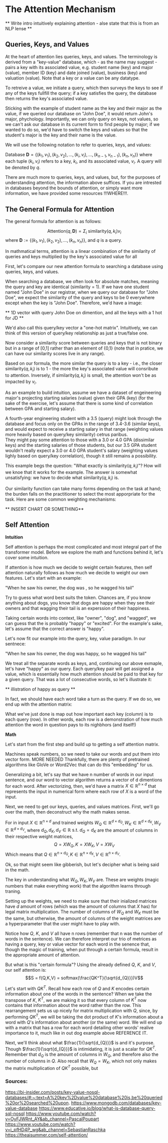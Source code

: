 # The Attention Mechanism

** Write intro intuitively explaining attention - alse state that this is from an NLP lense **

## Queries, Keys, and Values

At the heart of attention lies queries, keys, and values.  The terminology is derived from a "key-value" database, which - as the name may suggest - pairs a key with its associated value, e.g. student name (key) and major (value), member ID (key) and date joined (value), business (key) and valuation (value).  Note that a key or a value can be any datatype.

To retreive a value, we initiate a query, which then surveys the keys to see if any of the keys fullfill the query; if a key satisfies the query, the database then returns the key's associated value.  

Sticking with the example of student name as the key and their major as the value, if we queried our database on "John Doe", it would return John's major, phychology.  Importantly, we can only query on keys, not values, so we can't ask our database in its current form to find people by major; if we wanted to do so, we'd have to switch the keys and values so that the student's major is the key and their name is the value.

We will use the following notation to refer to queries, keys, and values:

Database $\textbf{D} = \lbrace(k_{1}, v_{1}), (k_{2}, v_{2}), ... , (k_{i}, v_{i}), ..., (k_{n-1}, v_{n-1}), (k_{n}, v_{n})\rbrace$ where each tuple $(k_{i}, v_{i})$ refers to a key, $k_{i}$, and its associated value, $v_{i}$.
A query will be denoted by $q$.

There are much more to queries, keys, and values, but, for the purposes of understanding attention, the information above suffices.  If you are intrested in databases beyond the bounds of attention, or simply want more information, we have provided some resources !!!WHERE!!!.

## The General Formula for Attention

The general formula for attention is as follows:

$$\textrm{Attention}(q, \textbf{D}) = \Sigma_{i}\textrm{ similarity}(q, k_{i})v_{i}$$ where $\textbf{D} := \lbrace(k_{1}, v_{1}), (k_{2}, v_{2}),...,(k_{n}, v_{n})\rbrace$, and $q$ is a query.

In mathmatical terms, attention is a linear combination of the similarity of queries and keys multiplied by the key's associated value for all 

First, let's compare our new attention formula to searching a database using queries, keys, and values.  

When searching a database, we often look for absolute matches, meaning the query and key are identical (similarity = 1).  If we have one student named "John Doe" in our registrar, when we query our database for "John Doe", we expect the similarity of the query and keys to be 0 everywhere except when the key is "John Doe".  Therefore, we'd have a image:

** 1D vector with query John Doe on dimention, and all the keys with a 1 hot for JD **

We'd also call this query/key vector a "one-hot matrix".  Intuitively, we can think of this version of query/key relationship as just a true/false one.

Now consider a similarity score between queries and keys that is not binary but in a range of \[0,1\] rather than an element of {0,1} (note that in pratice, we can have our similarity scores live in any range).

Based on our formula, the more similar the query is to a key - i.e., the closer $\textrm{similarity}(q, k_{i})$ is to 1 - the more the key's associated value will consribute to attention.  Inversely, if $\textrm{similarity}(q, k_{i})$ is small, the attention won't be as impacted by $v_{i}$. 

As an example to build intuition, assume we have a dataset of engeineering major's projecting starting salaries (value) given their GPA (key) (for the sake of the exercise, let's assume that there is some kind of correlation between GPA and starting salary).  

A fourth-year engineering student with a 3.5 (query) might look through the database and focus only on the GPAs in the range of 3.4-3.6 (similar keys), and would expect to receive a starting salary in that range (weighting values more heavily based on query/key similarity) cetrus paribus.  
They might pay some attention to those with a 3.0 or 4.0 GPA (dissimilar keys) and the starting salaries of those students, but our 3.5 GPA student wouldn't really expect a 3.0 or 4.0 GPA student's salary (weighting values lighly based on query/key correlation), though it still remains a possibility.

This example begs the question: "What exactly is $\textrm{similarity}(q, k_{i})$"?  How will we knoe that it works for the example.  The answer is somewhat unsatisfying: we have to decide what $\textrm{similarity}(q, k_{i})$ is.

Our similarity function can take many forms depending on the task at hand; the burden falls on the practitioner to select the most apporpriate for the task.  Here are some common weighting mechanisms:

** INSERT CHART OR SOMETHING**

## Self Attention

**Intuition**

Self attention is perhaps the most complicated and most integral part of the transformer model.  Before we explore the math and functions behind it, let's cover some intuition.  

If attention is how much we decide to weight certain features, then self attention naturally follows as how much we decide to weight our own features.  Let's start with an example:

"When he saw his owner, the dog was <blank>, so he wagged his tail"

Try to guess what word best suits the <blank> token.  Chances are, if you know anything about dogs, you know that dogs are happy when they see their owners and that wagging their tail is an experssion of their happiness.

Taking certain words into context, like "owner", "dog", and "wagged", we can guess that the <blank> is probably "happy" or "excited".  For the example's sake, let's assume that the correct answer is "happy".

Let's now fit our example into the query, key, value paradigm.  In our sentnece:

"When he saw his owner, the dog was happy, so he wagged his tail"

We treat all the separate words as keys, and, continuing our above exmaple, let's have "happy" as our query.  Each query/key pair will get assigned a value, which is essentially how much attention should be paid to that key for a given query.  That was a lot of consecutive words, so let's illustrate it:

** illistration of happy as query **

In fact, we should have each word take a turn as the query.  If we do so, we end up with the attention matrix:


What we've just done is map out how important each key (column) is to each query (row).  In other words, each row is a demonstration of how much attention the word in question pays to its nighbhors (and itself!)

**Math**

Let's start from the first step and build up to getting a self attention matrix.


Machines speak numbers, so we need to take our words and put them into vector form.  MORE NEEDED  Thankfully, there are plenty of pretrained algorithms like GloVe or Word2Vec that can do this "embedding" for us.  

Generalizing a bit, let's say that we have n number of words in our input sentence, and our word to vector algorithm returns a vector of d dimentions for each word.  After vectorizing, then, we'd have a matrix $X \in \mathbb{R}^{n \times d}$ that represents the input in numerical form where each row of $X$ is a word of the input.

Next, we need to get our keys, queries, and values matrices.  First, we'll go over the math, then deconstruct why the math makes sense.

For in input $X \in \mathbb{R}^{n \times d}$ and trained weights $W_{Q} \in \mathbb{R}^{d \times d_{Q}},  W_{K} \in \mathbb{R}^{d \times d_{K}}, W_{V} \in \mathbb{R}^{d \times d_{V}}$, where $d_{Q}, d_{K}, d_{V} \in \mathbb{R} \text{ s.t. } d_{Q} = d_{K}$ are the amount of columns in their respective weight matrices, $$Q = XW_{Q}, K = XW_{K}, V = XW_{V}$$
Which means that $Q \in \mathbb{R}^{n \times d_{Q}}, K \in \mathbb{R}^{n \times d_{K}}, V \in \mathbb{R}^{n \times d_{V}}$.

Ok, so that might seem like gibberish, but let's decipher what is being said in the math.

The key in understanding what $W_{Q}, W_{K}, W_{V}$ are.  These are weights (magic numbers that make everything work) that the algorithm learns through traning.  

Setting up the weights, we need to make sure that their inialized matrices have $d$ amount of rows (which was the amount of columns that $X$ has) for legal matrix multiplication.  The number of columns of $W_{Q}$ and $W_{K}$ must be the same, but otherwise, the amount of columns of the weight matrices are a hyperparameter that the user might have to play with.

Notice how $Q$, $K$, and $V$ all have n rows (remember that n was the number of words in the sentence).  We can therefore interpret our trio of metrices as having a query, key or value vector for each word in the senence that, though the magic of training, when put through a certain formula, result in the appropriate amount of attention.

But what is this "certain formula"?  Using the already defined $Q$, $K$, and $V$, our self attention is: $$S = f(Q,K,V) = softmax(\frac{QK^T}{\sqrt{d_{Q}}})V$$

Let's start with $QK^T$.  Recall how each row of $Q$ and $K$ encodes certain information about one of the words in the sentence?  When we take the transpose of $K$, $K^T$, we are making it so that every column of $K^T$ now contains that information about the word rather than the row.  This rearrangement sets us up nicely for matrix multiplication with $Q$, since, by performing $QK^T$, we will be taking the dot product of $K$'s information about a word with $Q$'s information about another (or the same) word.  We will end up with a matrix that has a row for each word detailing other words' realive importance to it, much like in out dog example above REFERENCE IT.

Next, we'll think about what $\frac{1}{\sqrt{d_{Q}}}$ is and it's purpose.  Though $\frac{1}{\sqrt{d_{Q}}}$ is intimidating, it is just a scalar for $QK^T$.  Remember that $d_{Q}$ is the amount of columns in $W_{Q}$, and therefore also the number of columns in $Q$.  Also recall that $W_{Q} = W_{K}$, which not only makes the matrix multiplication of $QK^T$ possible, but 


### Sources:
https://bi-insider.com/posts/key-value-nosql-databases/#:~:text=A%20key%2Dvalue%20database%20is,be%20queried%20or%20searched%20upon.
https://www.mongodb.com/databases/key-value-database
https://www.educative.io/blog/what-is-database-query-sql-nosql
https://www.youtube.com/watch?v=OyFJWRnt_AY&ab_channel=PascalPoupart
https://www.youtube.com/watch?v=i_pfHD4P_wg&ab_channel=SebastianRaschka
https://theaisummer.com/self-attention/


